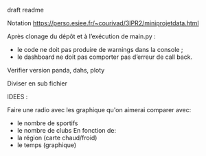 draft readme

Notation
https://perso.esiee.fr/~courivad/3IPR2/miniprojetdata.html

Après clonage du dépôt et à l’exécution de main.py :
- le code ne doit pas produire de warnings dans la console ;
- le dashboard ne doit pas comporter pas d’erreur de call back.

Verifier version panda, dahs, ploty

Diviser en sub fichier

IDEES :

Faire une radio avec les graphique qu'on aimerai comparer avec:
- le nombre de sportifs
- le nombre de clubs
En fonction de:
- la région (carte chaud/froid)
- le temps (graphique)
